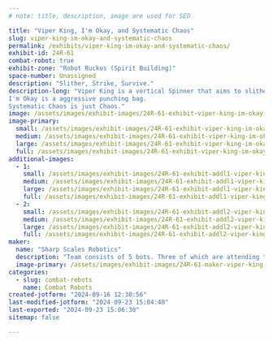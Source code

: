 ```yaml
---
# note: title, description, image are used for SEO

title: "Viper King, I'm Okay, and Systematic Chaos"
slug: viper-king-im-okay-and-systematic-chaos
permalink: /exhibits/viper-king-im-okay-and-systematic-chaos/
exhibit-id: 24R-61
combat-robot: true
exhibit-zone: "Robot Ruckus (Spirit Building)"
space-number: Unassigned
description: "Slither, Strike, Survive."
description-long: "Viper King is a vertical Spinner that aims to slither around the arena and sink its fangs into its opponents. (Photo of bot is not latest version for competition LOL)
I'm Okay is a aggressive punching bag.
Systematic Chaos is just Chaos."
image: /assets/images/exhibit-images/24R-61-exhibit-viper-king-im-okay-and-systematic-chaos-viper-king-v5-5-large.jpg
image-primary: 
  small: /assets/images/exhibit-images/24R-61-exhibit-viper-king-im-okay-and-systematic-chaos-viper-king-v5-5-small.jpg
  medium: /assets/images/exhibit-images/24R-61-exhibit-viper-king-im-okay-and-systematic-chaos-viper-king-v5-5-medium.jpg
  large: /assets/images/exhibit-images/24R-61-exhibit-viper-king-im-okay-and-systematic-chaos-viper-king-v5-5-large.jpg
  full: /assets/images/exhibit-images/24R-61-exhibit-viper-king-im-okay-and-systematic-chaos-viper-king-v5-5-full.jpg
additional-images: 
  - 1:
    small: /assets/images/exhibit-images/24R-61-exhibit-addl1-viper-king-im-okay-and-systematic-chaos-i-m-okay-v2-small.PNG
    medium: /assets/images/exhibit-images/24R-61-exhibit-addl1-viper-king-im-okay-and-systematic-chaos-i-m-okay-v2-medium.PNG
    large: /assets/images/exhibit-images/24R-61-exhibit-addl1-viper-king-im-okay-and-systematic-chaos-i-m-okay-v2-large.PNG
    full: /assets/images/exhibit-images/24R-61-exhibit-addl1-viper-king-im-okay-and-systematic-chaos-i-m-okay-v2-full.PNG
  - 2:
    small: /assets/images/exhibit-images/24R-61-exhibit-addl2-viper-king-im-okay-and-systematic-chaos-systematic-chaos-v1-small.PNG
    medium: /assets/images/exhibit-images/24R-61-exhibit-addl2-viper-king-im-okay-and-systematic-chaos-systematic-chaos-v1-medium.PNG
    large: /assets/images/exhibit-images/24R-61-exhibit-addl2-viper-king-im-okay-and-systematic-chaos-systematic-chaos-v1-large.PNG
    full: /assets/images/exhibit-images/24R-61-exhibit-addl2-viper-king-im-okay-and-systematic-chaos-systematic-chaos-v1-full.PNG
maker: 
  name: "Sharp Scales Robotics"
  description: "Team consists of 5 bots. Three of which are attending this event. Sharp Scales Robotics is affiliated with the Purple Fire Robotics team."
  image-primary: /assets/images/exhibit-images/24R-61-maker-viper-king-im-okay-and-systematic-chaos-viper-king-logo-5-medium.PNG
categories: 
  - slug: combat-robots
    name: Combat Robots
created-jotform: "2024-09-16 12:30:56"
last-modified-jotform: "2024-09-23 15:04:40"
last-exported: "2024-09-23 15:06:30"
sitemap: false

---
```

